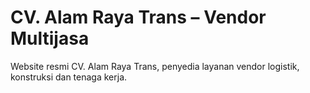 # CV. Alam Raya Trans – Vendor Multijasa
Website resmi CV. Alam Raya Trans, penyedia layanan vendor logistik, konstruksi dan tenaga kerja.
